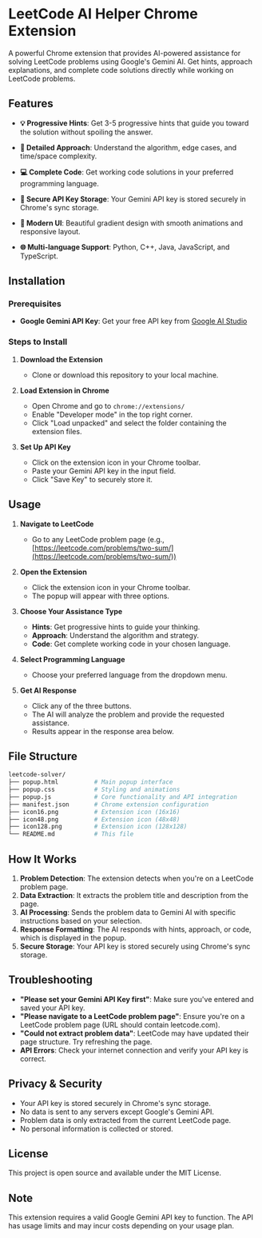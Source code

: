 # LeetCode AI Helper Chrome Extension

A powerful Chrome extension that provides AI-powered assistance for solving LeetCode problems using Google's Gemini AI. Get hints, approach explanations, and complete code solutions directly while working on LeetCode problems.

## Features

- **💡 Progressive Hints**: Get 3-5 progressive hints that guide you toward the solution without spoiling the answer.

- **🧠 Detailed Approach**: Understand the algorithm, edge cases, and time/space complexity.

- **💻 Complete Code**: Get working code solutions in your preferred programming language.

- **🔐 Secure API Key Storage**: Your Gemini API key is stored securely in Chrome's sync storage.

- **🎨 Modern UI**: Beautiful gradient design with smooth animations and responsive layout.

- **🌐 Multi-language Support**: Python, C++, Java, JavaScript, and TypeScript.

## Installation

### Prerequisites

- **Google Gemini API Key**: Get your free API key from [Google AI Studio](https://aistudio.google.com/apikey)

### Steps to Install

1. **Download the Extension**
   - Clone or download this repository to your local machine.

2. **Load Extension in Chrome**
   - Open Chrome and go to `chrome://extensions/`
   - Enable "Developer mode" in the top right corner.
   - Click "Load unpacked" and select the folder containing the extension files.

3. **Set Up API Key**
   - Click on the extension icon in your Chrome toolbar.
   - Paste your Gemini API key in the input field.
   - Click "Save Key" to securely store it.

## Usage

1. **Navigate to LeetCode**
   - Go to any LeetCode problem page (e.g., [https://leetcode.com/problems/two-sum/](https://leetcode.com/problems/two-sum/))

2. **Open the Extension**
   - Click the extension icon in your Chrome toolbar.
   - The popup will appear with three options.

3. **Choose Your Assistance Type**
   - **Hints**: Get progressive hints to guide your thinking.
   - **Approach**: Understand the algorithm and strategy.
   - **Code**: Get complete working code in your chosen language.

4. **Select Programming Language**
   - Choose your preferred language from the dropdown menu.

5. **Get AI Response**
   - Click any of the three buttons.
   - The AI will analyze the problem and provide the requested assistance.
   - Results appear in the response area below.

## File Structure

```bash
leetcode-solver/
├── popup.html          # Main popup interface
├── popup.css           # Styling and animations
├── popup.js            # Core functionality and API integration
├── manifest.json       # Chrome extension configuration
├── icon16.png          # Extension icon (16x16)
├── icon48.png          # Extension icon (48x48)
├── icon128.png         # Extension icon (128x128)
└── README.md           # This file
```

## How It Works

1. **Problem Detection**: The extension detects when you're on a LeetCode problem page.
2. **Data Extraction**: It extracts the problem title and description from the page.
3. **AI Processing**: Sends the problem data to Gemini AI with specific instructions based on your selection.
4. **Response Formatting**: The AI responds with hints, approach, or code, which is displayed in the popup.
5. **Secure Storage**: Your API key is stored securely using Chrome's sync storage.

## Troubleshooting

- **"Please set your Gemini API Key first"**: Make sure you've entered and saved your API key.
- **"Please navigate to a LeetCode problem page"**: Ensure you're on a LeetCode problem page (URL should contain leetcode.com).
- **"Could not extract problem data"**: LeetCode may have updated their page structure. Try refreshing the page.
- **API Errors**: Check your internet connection and verify your API key is correct.

## Privacy & Security

- Your API key is stored securely in Chrome's sync storage.
- No data is sent to any servers except Google's Gemini API.
- Problem data is only extracted from the current LeetCode page.
- No personal information is collected or stored.

## License

This project is open source and available under the MIT License.

## Note

This extension requires a valid Google Gemini API key to function. The API has usage limits and may incur costs depending on your usage plan.
